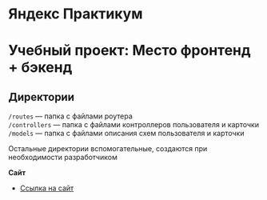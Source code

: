 # Яндекс Практикум
# Учебный проект: Место фронтенд + бэкенд


## Директории

`/routes` — папка с файлами роутера  
`/controllers` — папка с файлами контроллеров пользователя и карточки   
`/models` — папка с файлами описания схем пользователя и карточки  
  
Остальные директории вспомогательные, создаются при необходимости разработчиком

**Сайт**

* [Ссылка на сайт](https://github.com/AntonRomanetc/express-mesto-gha)
